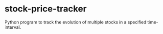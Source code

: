 # stock-price-tracker
Python program to track the evolution of multiple stocks in a specified time-interval.
